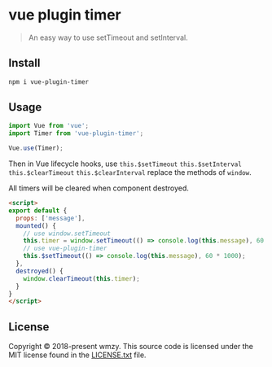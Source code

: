 # vue plugin timer

> An easy way to use setTimeout and setInterval.

## Install

```bash
npm i vue-plugin-timer
```

## Usage
```js
import Vue from 'vue';
import Timer from 'vue-plugin-timer';

Vue.use(Timer);
```

Then in Vue lifecycle hooks, use `this.$setTimeout` `this.$setInterval` `this.$clearTimeout` `this.$clearInterval` replace the methods of `window`.

All timers will be cleared when component destroyed.

```html
<script>
export default {
  props: ['message'],
  mounted() {
    // use window.setTimeout
    this.timer = window.setTimeout(() => console.log(this.message), 60 * 1000);
    // use vue-plugin-timer
    this.$setTimeout(() => console.log(this.message), 60 * 1000);
  },
  destroyed() {
    window.clearTimeout(this.timer);
  }
}
</script>
```

## License

Copyright © 2018-present wmzy. This source code is licensed under the MIT
license found in the [LICENSE.txt](https://github.com/wmzy/vue-plugin-timer/blob/master/LICENSE.txt)
file.
